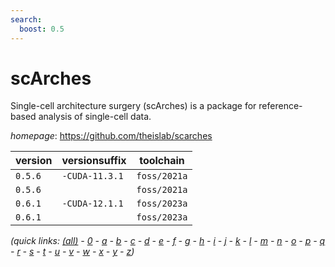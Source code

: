 ```yaml
---
search:
  boost: 0.5
---
```

# scArches

Single-cell architecture surgery (scArches) is a package for reference-based analysis of single-cell  data.

*homepage*: <https://github.com/theislab/scarches>

version | versionsuffix | toolchain
--------|---------------|----------
``0.5.6`` | ``-CUDA-11.3.1`` | ``foss/2021a``
``0.5.6`` |  | ``foss/2021a``
``0.6.1`` | ``-CUDA-12.1.1`` | ``foss/2023a``
``0.6.1`` |  | ``foss/2023a``


*(quick links: [(all)](../index.md) - [0](../0/index.md) - [a](../a/index.md) - [b](../b/index.md) - [c](../c/index.md) - [d](../d/index.md) - [e](../e/index.md) - [f](../f/index.md) - [g](../g/index.md) - [h](../h/index.md) - [i](../i/index.md) - [j](../j/index.md) - [k](../k/index.md) - [l](../l/index.md) - [m](../m/index.md) - [n](../n/index.md) - [o](../o/index.md) - [p](../p/index.md) - [q](../q/index.md) - [r](../r/index.md) - [s](../s/index.md) - [t](../t/index.md) - [u](../u/index.md) - [v](../v/index.md) - [w](../w/index.md) - [x](../x/index.md) - [y](../y/index.md) - [z](../z/index.md))*

